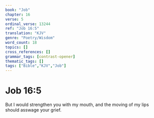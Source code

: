 ```yaml
---
book: "Job"
chapter: 16
verse: 5
ordinal_verse: 13244
ref: "Job 16:5"
translation: "KJV"
genre: "Poetry/Wisdom"
word_count: 18
topics: []
cross_references: []
grammar_tags: [contrast-opener]
thematic_tags: []
tags: ["Bible","KJV","Job"]
---
```


# Job 16:5

But I would strengthen you with my mouth, and the moving of my lips should asswage your grief.
